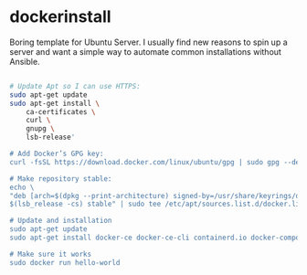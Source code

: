 # dockerinstall
Boring template for Ubuntu Server. I usually find new reasons to spin up a server and want a simple way to automate common installations without Ansible.

```bash

# Update Apt so I can use HTTPS:
sudo apt-get update
sudo apt-get install \
    ca-certificates \
    curl \
    gnupg \
    lsb-release'

# Add Docker’s GPG key:
curl -fsSL https://download.docker.com/linux/ubuntu/gpg | sudo gpg --dearmor -o /usr/share/keyrings/docker-archive-keyring.gpg

# Make repository stable:
echo \
"deb [arch=$(dpkg --print-architecture) signed-by=/usr/share/keyrings/docker-archive-keyring.gpg] https://download.docker.com/linux/ubuntu \
$(lsb_release -cs) stable" | sudo tee /etc/apt/sources.list.d/docker.list > /dev/null

# Update and installation
sudo apt-get update
sudo apt-get install docker-ce docker-ce-cli containerd.io docker-compose

# Make sure it works
sudo docker run hello-world
